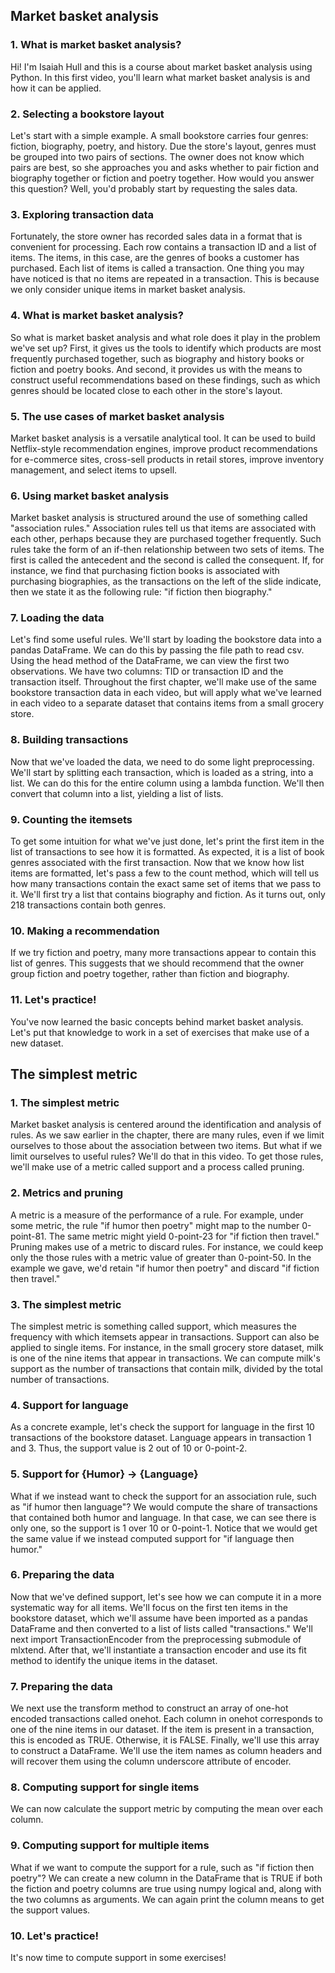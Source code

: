 ## Market basket analysis

### 1. What is market basket analysis?

Hi! I'm Isaiah Hull and this is a course about market basket analysis using Python. In this first video, you'll learn what market basket analysis is and how it can be applied.

### 2. Selecting a bookstore layout

Let's start with a simple example. A small bookstore carries four genres: fiction, biography, poetry, and history. Due the store's layout, genres must be grouped into two pairs of sections. The owner does not know which pairs are best, so she approaches you and asks whether to pair fiction and biography together or fiction and poetry together. How would you answer this question? Well, you'd probably start by requesting the sales data.

### 3. Exploring transaction data

Fortunately, the store owner has recorded sales data in a format that is convenient for processing. Each row contains a transaction ID and a list of items. The items, in this case, are the genres of books a customer has purchased. Each list of items is called a transaction. One thing you may have noticed is that no items are repeated in a transaction. This is because we only consider unique items in market basket analysis.

### 4. What is market basket analysis?

So what is market basket analysis and what role does it play in the problem we've set up? First, it gives us the tools to identify which products are most frequently purchased together, such as biography and history books or fiction and poetry books. And second, it provides us with the means to construct useful recommendations based on these findings, such as which genres should be located close to each other in the store's layout.

### 5. The use cases of market basket analysis

Market basket analysis is a versatile analytical tool. It can be used to build Netflix-style recommendation engines, improve product recommendations for e-commerce sites, cross-sell products in retail stores, improve inventory management, and select items to upsell.

### 6. Using market basket analysis

Market basket analysis is structured around the use of something called "association rules." Association rules tell us that items are associated with each other, perhaps because they are purchased together frequently. Such rules take the form of an if-then relationship between two sets of items. The first is called the antecedent and the second is called the consequent. If, for instance, we find that purchasing fiction books is associated with purchasing biographies, as the transactions on the left of the slide indicate, then we state it as the following rule: "if fiction then biography."

### 7. Loading the data

Let's find some useful rules. We'll start by loading the bookstore data into a pandas DataFrame. We can do this by passing the file path to read csv. Using the head method of the DataFrame, we can view the first two observations. We have two columns: TID or transaction ID and the transaction itself. Throughout the first chapter, we'll make use of the same bookstore transaction data in each video, but will apply what we've learned in each video to a separate dataset that contains items from a small grocery store.

### 8. Building transactions

Now that we've loaded the data, we need to do some light preprocessing. We'll start by splitting each transaction, which is loaded as a string, into a list. We can do this for the entire column using a lambda function. We'll then convert that column into a list, yielding a list of lists.

### 9. Counting the itemsets

To get some intuition for what we've just done, let's print the first item in the list of transactions to see how it is formatted. As expected, it is a list of book genres associated with the first transaction. Now that we know how list items are formatted, let's pass a few to the count method, which will tell us how many transactions contain the exact same set of items that we pass to it. We'll first try a list that contains biography and fiction. As it turns out, only 218 transactions contain both genres.

### 10. Making a recommendation

If we try fiction and poetry, many more transactions appear to contain this list of genres. This suggests that we should recommend that the owner group fiction and poetry together, rather than fiction and biography.

### 11. Let's practice!

You've now learned the basic concepts behind market basket analysis. Let's put that knowledge to work in a set of exercises that make use of a new dataset. 

## The simplest metric

### 1. The simplest metric

Market basket analysis is centered around the identification and analysis of rules. As we saw earlier in the chapter, there are many rules, even if we limit ourselves to those about the association between two items. But what if we limit ourselves to useful rules? We'll do that in this video. To get those rules, we'll make use of a metric called support and a process called pruning.

### 2. Metrics and pruning

A metric is a measure of the performance of a rule. For example, under some metric, the rule "if humor then poetry" might map to the number 0-point-81. The same metric might yield 0-point-23 for "if fiction then travel." Pruning makes use of a metric to discard rules. For instance, we could keep only the those rules with a metric value of greater than 0-point-50. In the example we gave, we'd retain "if humor then poetry" and discard "if fiction then travel."

### 3. The simplest metric

The simplest metric is something called support, which measures the frequency with which itemsets appear in transactions. Support can also be applied to single items. For instance, in the small grocery store dataset, milk is one of the nine items that appear in transactions. We can compute milk's support as the number of transactions that contain milk, divided by the total number of transactions.

### 4. Support for language

As a concrete example, let's check the support for language in the first 10 transactions of the bookstore dataset. Language appears in transaction 1 and 3. Thus, the support value is 2 out of 10 or 0-point-2.

### 5. Support for {Humor} $\rightarrow$ {Language}

What if we instead want to check the support for an association rule, such as "if humor then language"? We would compute the share of transactions that contained both humor and language. In that case, we can see there is only one, so the support is 1 over 10 or 0-point-1. Notice that we would get the same value if we instead computed support for "if language then humor."
### 6. Preparing the data

Now that we've defined support, let's see how we can compute it in a more systematic way for all items. We'll focus on the first ten items in the bookstore dataset, which we'll assume have been imported as a pandas DataFrame and then converted to a list of lists called "transactions." We'll next import TransactionEncoder from the preprocessing submodule of mlxtend. After that, we'll instantiate a transaction encoder and use its fit method to identify the unique items in the dataset.

### 7. Preparing the data

We next use the transform method to construct an array of one-hot encoded transactions called onehot. Each column in onehot corresponds to one of the nine items in our dataset. If the item is present in a transaction, this is encoded as TRUE. Otherwise, it is FALSE. Finally, we'll use this array to construct a DataFrame. We'll use the item names as column headers and will recover them using the column underscore attribute of encoder.

### 8. Computing support for single items

We can now calculate the support metric by computing the mean over each column.

### 9. Computing support for multiple items

What if we want to compute the support for a rule, such as "if fiction then poetry"? We can create a new column in the DataFrame that is TRUE if both the fiction and poetry columns are true using numpy logical and, along with the two columns as arguments. We can again print the column means to get the support values.

### 10. Let's practice!

It's now time to compute support in some exercises! 